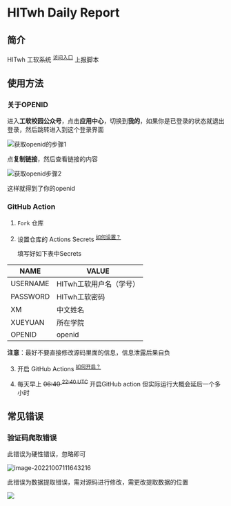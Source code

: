 # HITwh Daily Report

## 简介

HITwh 工软系统 <sup>[访问入口](http://xy.4009955.com/jktb/)</sup> 上报脚本


## 使用方法

### 关于OPENID
进入**工软校园公众号**，点击**应用中心**，切换到**我的**，如果你是已登录的状态就退出登录，然后跳转进入到这个登录界面

![获取openid的步骤1](https://cdn.jsdelivr.net/gh/zhihang-tan/pictures-private/get_openid1.png)

点**复制链接**，然后查看链接的内容

![获取openid步骤2](https://cdn.jsdelivr.net/gh/zhihang-tan/pictures-private/get_openid2.png)

这样就得到了你的openid

### GitHub Action

1. `Fork` 仓库

2. 设置仓库的 Actions Secrets <sup>[如何设置？](./how-to-enable-actions/#添加-Secrets)</sup>  

   填写好如下表中Secrets

| NAME     | VALUE                   |
| -------- | ----------------------- |
| USERNAME | HITwh工软用户名（学号） |
| PASSWORD | HITwh工软密码           |
| XM       | 中文姓名                |
| XUEYUAN  | 所在学院                |
| OPENID   | openid                  |

**注意**：最好不要直接修改源码里面的信息，信息泄露后果自负

3. 开启 GitHub Actions <sup>[如何开启？](./how-to-enable-actions/#启用-Actions)</sup>

4. 每天早上 ~~06:40 <sup>22:40 UTC</sup>~~ 开启GitHub action 但实际运行大概会延后一个多小时

## 常见错误

### 验证码爬取错误

此错误为硬性错误，忽略即可

![image-20221007111643216](https://cdn.jsdelivr.net/gh/zhihang-tan/pictures-private/daily%20report2.png)

此错误为数据提取错误，需对源码进行修改，需更改提取数据的位置

![](https://cdn.jsdelivr.net/gh/zhihang-tan/pictures-private/dailyreport1.png)
